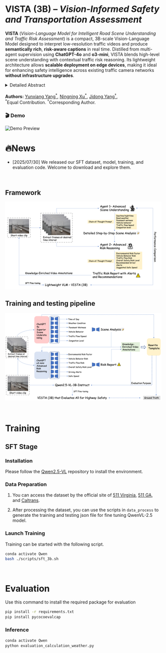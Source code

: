 # **VISTA (3B)** – *Vision-Informed Safety and Transportation Assessment*

**VISTA** (*Vision-Language Model for Intelligent Road Scene Understanding and Traffic Risk Assessment*) is a compact, 3B-scale Vision-Language Model designed to interpret low-resolution traffic videos and produce **semantically rich**, **risk-aware captions** in real time. Distilled from multi-agent supervision using **ChatGPT-4o** and **o3-mini**, VISTA blends high-level scene understanding with contextual traffic risk reasoning. Its lightweight architecture allows **scalable deployment on edge devices**, making it ideal for enhancing safety intelligence across existing traffic camera networks **without infrastructure upgrades**.

<details><summary>Detailed Abstract</summary> 
Accurate road scene understanding and robust traffic risk analysis are critical for the advancement of Intelligent Transportation Systems (ITS) and autonomous driving. Traditional methods often struggle with scalability and generalization, particularly under the diverse and unpredictable conditions of real-world traffic environments. We introduce a novel multi-agent prompting and distillation framework to address these limitations, enabling the automatic generation of high-quality traffic scene annotations and contextual risk assessments.

Our framework orchestrates two large Vision-Language Models (VLMs), ChatGPT-4o and o3-mini, using a structured Chain-of-Thought (CoT) strategy to produce rich, multi-perspective outputs. These outputs serve as knowledge-enriched pseudo-annotations for supervised fine-tuning of a much smaller student VLM. The resulting compact 3B-scale model, named VISTA, is capable of understanding low-resolution traffic videos and generating semantically faithful, risk-aware captions.

Despite its significantly reduced parameter count, VISTA achieves strong performance across established captioning metrics (BLEU-4, METEOR, ROUGE-L, and CIDEr) when benchmarked against its teacher models. This demonstrates that effective knowledge distillation and structured multi-agent supervision can empower lightweight VLMs to capture complex reasoning capabilities. The compact architecture of VISTA facilitates efficient deployment on edge devices, enabling real-time risk monitoring without requiring extensive infrastructure upgrades. We release the full training pipeline and model checkpoints to foster scalable and adaptable solutions for region-specific transportation safety applications.
</details>

<br>
<span>
<b>Authors:</b> 
<a class="name" target="_blank" href="https://winstonyang117.github.io/">Yunxiang Yang<sup>*</sup></a>, 
<a class="name" target="_blank" href="https://github.com/XComedian">Ningning Xu<sup>*</sup></a>, 
<a class="name" target="_blank" href="https://engineering.uga.edu/team_member/jidong-yang/">Jidong Yang<sup>†</sup></a>, 
<br>
<sup>*</sup>Equal Contribution. 
<sup>†</sup>Corresponding Author.
</span>

### 🎬 Demo
![Demo Preview](assets/demo.gif)

# 🔥News
- [2025/07/30] We released our SFT dataset, model, training, and evaluation code. Welcome to download and explore them.

<br>


## Framework
![framework](./assets/framework.png)

## Training and testing pipeline
![visual_search_agent](./assets/train_test_pipeline.png)

<br>

# Training

## SFT Stage

### Installation

Please follow the [Qwen2.5-VL](https://github.com/QwenLM/Qwen2.5-VL) repository to install the environment.

### Data Preparation

1. You can access the dataset by the official site of [511 Virginia](https://511.vdot.virginia.gov/), [511 GA](https://511ga.org/cctv?start=0&length=10&order%5Bi%5D=1&order%5Bdir%5D=asc), and [Caltrans](https://cwwp2.dot.ca.gov/vm/iframemap.htm).

2. After processing the dataset, you can use the scripts in `data_process` to generate the training and testing json file for fine tuning QwenVL-2.5 model. 

### Launch Training

Training can be started with the following script.

```bash
conda activate Qwen
bash ./scripts/sft_3b.sh
```

<br>

# Evaluation
Use this command to install the required package for evaluation 
```bash
pip install -r requirements.txt
pip install pycocoevalcap
```

### Inference

```bash
conda activate Qwen
python evaluation_calculation_weather.py
```





